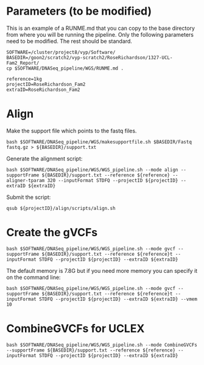 # Parameters (to be modified)

This is an example of a RUNME.md that you can copy to the base directory from where you will be running the pipeline.
Only the following parameters need to be modified.  The rest should be standard.

```
SOFTWARE=/cluster/project8/vyp/Software/
BASEDIR=/goon2/scratch2/vyp-scratch2/RoseRichardson/1327-UCL-Fam2_Report/
cp $SOFTWARE/DNASeq_pipeline/WGS/RUNME.md .
```

```
reference=1kg
projectID=RoseRichardson_Fam2
extraID=RoseRichardson_Fam2
```

# Align
Make the support file which points to the fastq files.
```
bash $SOFTWARE/DNASeq_pipeline/WGS/makesupportfile.sh $BASEDIR/Fastq fastq.gz > ${BASEDIR}/support.txt
```
Generate the alignment script:
```
bash $SOFTWARE/DNASeq_pipeline/WGS/WGS_pipeline.sh --mode align --supportFrame ${BASEDIR}/support.txt --reference ${reference} --aligner-tparam 320 --inputFormat STDFQ --projectID ${projectID} --extraID ${extraID}
```
Submit the script:
```
qsub ${projectID}/align/scripts/align.sh
```

# Create the gVCFs

```
bash $SOFTWARE/DNASeq_pipeline/WGS/WGS_pipeline.sh --mode gvcf --supportFrame ${BASEDIR}/support.txt --reference ${reference}t --inputFormat STDFQ --projectID ${projectID} --extraID ${extraID}
```
The default memory is 7.8G but if you need more memory you can specify it on the command line:
```
bash $SOFTWARE/DNASeq_pipeline/WGS/WGS_pipeline.sh --mode gvcf --supportFrame ${BASEDIR}/support.txt --reference ${reference}t --inputFormat STDFQ --projectID ${projectID} --extraID ${extraID} --vmem 10
```

# CombineGVCFs for UCLEX
```
bash $SOFTWARE/DNASeq_pipeline/WGS/WGS_pipeline.sh --mode CombineGVCFs --supportFrame ${BASEDIR}/support.txt --reference ${reference} --inputFormat STDFQ --projectID ${projectID} --extraID ${extraID}
```
